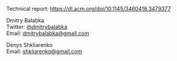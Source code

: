 Technical report: https://dl.acm.org/doi/10.1145/3460418.3479377  

Dmitry Balabka  
Twitter: [@dmitrybalabka](https://twitter.com/dmitrybalabka)  
Email: dmitrybalabka@gmail.com  

Denys Shkliarenko  
Email: shkliarenko@gmail.com  
